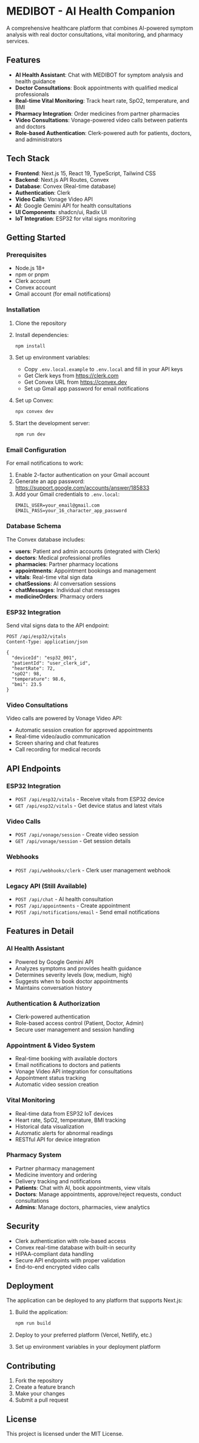 # MEDIBOT - AI Health Companion

A comprehensive healthcare platform that combines AI-powered symptom analysis with real doctor consultations, vital monitoring, and pharmacy services.

## Features

- **AI Health Assistant**: Chat with MEDIBOT for symptom analysis and health guidance
- **Doctor Consultations**: Book appointments with qualified medical professionals
- **Real-time Vital Monitoring**: Track heart rate, SpO2, temperature, and BMI
- **Pharmacy Integration**: Order medicines from partner pharmacies
- **Video Consultations**: Vonage-powered video calls between patients and doctors
- **Role-based Authentication**: Clerk-powered auth for patients, doctors, and administrators

## Tech Stack

- **Frontend**: Next.js 15, React 19, TypeScript, Tailwind CSS  
- **Backend**: Next.js API Routes, Convex
- **Database**: Convex (Real-time database)
- **Authentication**: Clerk
- **Video Calls**: Vonage Video API
- **AI**: Google Gemini API for health consultations
- **UI Components**: shadcn/ui, Radix UI
- **IoT Integration**: ESP32 for vital signs monitoring

## Getting Started

### Prerequisites

- Node.js 18+ 
- npm or pnpm
- Clerk account
- Convex account
- Gmail account (for email notifications)

### Installation

1. Clone the repository
2. Install dependencies:
   ```bash
   npm install
   ```

3. Set up environment variables:
   - Copy `.env.local.example` to `.env.local` and fill in your API keys
   - Get Clerk keys from https://clerk.com
   - Get Convex URL from https://convex.dev
   - Set up Gmail app password for email notifications

4. Set up Convex:
   ```bash
   npx convex dev
   ```

5. Start the development server:
   ```bash
   npm run dev
   ```

### Email Configuration

For email notifications to work:

1. Enable 2-factor authentication on your Gmail account
2. Generate an app password: https://support.google.com/accounts/answer/185833
3. Add your Gmail credentials to `.env.local`:
   ```
   EMAIL_USER=your_email@gmail.com
   EMAIL_PASS=your_16_character_app_password
   ```

### Database Schema

The Convex database includes:

- **users**: Patient and admin accounts (integrated with Clerk)
- **doctors**: Medical professional profiles
- **pharmacies**: Partner pharmacy locations
- **appointments**: Appointment bookings and management
- **vitals**: Real-time vital sign data
- **chatSessions**: AI conversation sessions
- **chatMessages**: Individual chat messages
- **medicineOrders**: Pharmacy orders

### ESP32 Integration

Send vital signs data to the API endpoint:
```
POST /api/esp32/vitals
Content-Type: application/json

{
  "deviceId": "esp32_001",
  "patientId": "user_clerk_id",
  "heartRate": 72,
  "spO2": 98,
  "temperature": 98.6,
  "bmi": 23.5
}
```
### Video Consultations

Video calls are powered by Vonage Video API:
- Automatic session creation for approved appointments
- Real-time video/audio communication
- Screen sharing and chat features
- Call recording for medical records

## API Endpoints

### ESP32 Integration
- `POST /api/esp32/vitals` - Receive vitals from ESP32 device
- `GET /api/esp32/vitals` - Get device status and latest vitals

### Video Calls
- `POST /api/vonage/session` - Create video session
- `GET /api/vonage/session` - Get session details

### Webhooks
- `POST /api/webhooks/clerk` - Clerk user management webhook

### Legacy API (Still Available)
- `POST /api/chat` - AI health consultation
- `POST /api/appointments` - Create appointment
- `POST /api/notifications/email` - Send email notifications

## Features in Detail

### AI Health Assistant
- Powered by Google Gemini API
- Analyzes symptoms and provides health guidance
- Determines severity levels (low, medium, high)
- Suggests when to book doctor appointments
- Maintains conversation history

### Authentication & Authorization
- Clerk-powered authentication
- Role-based access control (Patient, Doctor, Admin)
- Secure user management and session handling

### Appointment & Video System
- Real-time booking with available doctors
- Email notifications to doctors and patients
- Vonage Video API integration for consultations
- Appointment status tracking
- Automatic video session creation

### Vital Monitoring
- Real-time data from ESP32 IoT devices
- Heart rate, SpO2, temperature, BMI tracking
- Historical data visualization
- Automatic alerts for abnormal readings
- RESTful API for device integration

### Pharmacy System
- Partner pharmacy management
- Medicine inventory and ordering
- Delivery tracking and notifications
- **Patients**: Chat with AI, book appointments, view vitals
- **Doctors**: Manage appointments, approve/reject requests, conduct consultations
- **Admins**: Manage doctors, pharmacies, view analytics

## Security

- Clerk authentication with role-based access
- Convex real-time database with built-in security
- HIPAA-compliant data handling
- Secure API endpoints with proper validation
- End-to-end encrypted video calls

## Deployment

The application can be deployed to any platform that supports Next.js:

1. Build the application:
   ```bash
   npm run build
   ```

2. Deploy to your preferred platform (Vercel, Netlify, etc.)

3. Set up environment variables in your deployment platform

## Contributing

1. Fork the repository
2. Create a feature branch
3. Make your changes
4. Submit a pull request

## License

This project is licensed under the MIT License.